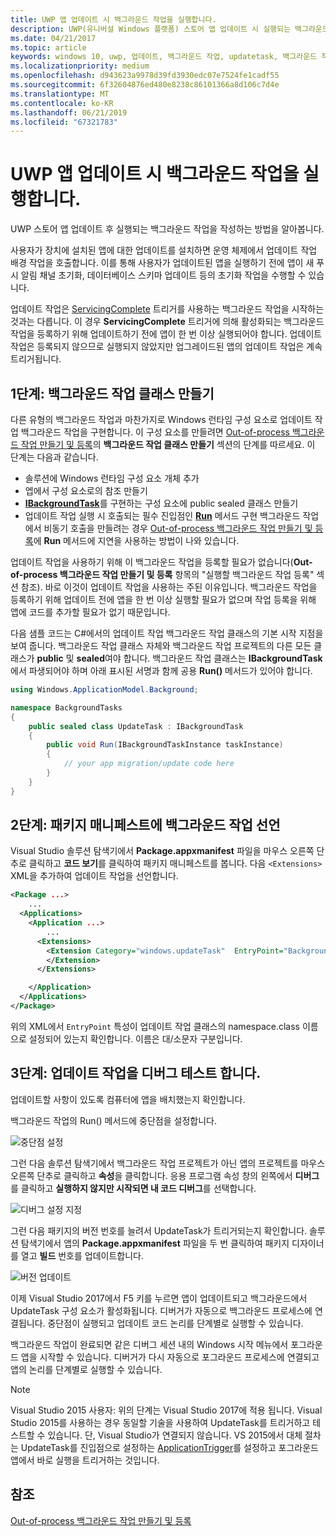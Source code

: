 ```yaml
---
title: UWP 앱 업데이트 시 백그라운드 작업을 실행합니다.
description: UWP(유니버설 Windows 플랫폼) 스토어 앱 업데이트 시 실행되는 백그라운드 작업을 만드는 방법을 알아봅니다.
ms.date: 04/21/2017
ms.topic: article
keywords: windows 10, uwp, 업데이트, 백그라운드 작업, updatetask, 백그라운드 작업
ms.localizationpriority: medium
ms.openlocfilehash: d943623a9978d39fd3930edc07e7524fe1cadf55
ms.sourcegitcommit: 6f32604876ed480e8238c86101366a8d106c7d4e
ms.translationtype: MT
ms.contentlocale: ko-KR
ms.lasthandoff: 06/21/2019
ms.locfileid: "67321783"
---
```

# <a name="run-a-background-task-when-your-uwp-app-is-updated"></a>UWP 앱 업데이트 시 백그라운드 작업을 실행합니다.

UWP 스토어 앱 업데이트 후 실행되는 백그라운드 작업을 작성하는 방법을 알아봅니다.

사용자가 장치에 설치된 앱에 대한 업데이트를 설치하면 운영 체제에서 업데이트 작업 배경 작업을 호출합니다. 이를 통해 사용자가 업데이트된 앱을 실행하기 전에 앱이 새 푸시 알림 채널 초기화, 데이터베이스 스키마 업데이트 등의 초기화 작업을 수행할 수 있습니다.

업데이트 작업은 [ServicingComplete](https://docs.microsoft.com/uwp/api/Windows.ApplicationModel.Background.SystemTriggerType) 트리거를 사용하는 백그라운드 작업을 시작하는 것과는 다릅니다. 이 경우 **ServicingComplete** 트리거에 의해 활성화되는 백그라운드 작업을 등록하기 위해 업데이트하기 전에 앱이 한 번 이상 실행되어야 합니다.  업데이트 작업은 등록되지 않으므로 실행되지 않았지만 업그레이드된 앱의 업데이트 작업은 계속 트리거됩니다.

## <a name="step-1-create-the-background-task-class"></a>1단계: 백그라운드 작업 클래스 만들기

다른 유형의 백그라운드 작업과 마찬가지로 Windows 런타임 구성 요소로 업데이트 작업 백그라운드 작업을 구현합니다. 이 구성 요소를 만들려면 [Out-of-process 백그라운드 작업 만들기 및 등록](https://docs.microsoft.com/windows/uwp/launch-resume/create-and-register-a-background-task)의 **백그라운드 작업 클래스 만들기** 섹션의 단계를 따르세요. 이 단계는 다음과 같습니다.

- 솔루션에 Windows 런타임 구성 요소 개체 추가
- 엡에서 구성 요소로의 참조 만들기
- [  **IBackgroundTask**](https://docs.microsoft.com/uwp/api/Windows.ApplicationModel.Background.IBackgroundTask)를 구현하는 구성 요소에 public sealed 클래스 만들기
- 업데이트 작업 실행 시 호출되는 필수 진입점인 [**Run**](https://docs.microsoft.com/uwp/api/windows.applicationmodel.background.ibackgroundtask.run) 메서드 구현 백그라운드 작업에서 비동기 호출을 만들려는 경우 [Out-of-process 백그라운드 작업 만들기 및 등록](https://docs.microsoft.com/windows/uwp/launch-resume/create-and-register-a-background-task)에 **Run** 메서드에 지연을 사용하는 방법이 나와 있습니다.

업데이트 작업을 사용하기 위해 이 백그라운드 작업을 등록할 필요가 없습니다(**Out-of-process 백그라운드 작업 만들기 및 등록** 항목의 "실행할 백그라운드 작업 등록" 섹션 참조). 바로 이것이 업데이트 작업을 사용하는 주된 이유입니다. 백그라운드 작업을 등록하기 위해 업데이트 전에 앱을 한 번 이상 실행할 필요가 없으며 작업 등록을 위해 앱에 코드를 추가할 필요가 없기 때문입니다.

다음 샘플 코드는 C#에서의 업데이트 작업 백그라운드 작업 클래스의 기본 시작 지점을 보여 줍니다. 백그라운드 작업 클래스 자체와 백그라운드 작업 프로젝트의 다른 모든 클래스가 **public** 및 **sealed**여야 합니다. 백그라운드 작업 클래스는 **IBackgroundTask**에서 파생되어야 하며 아래 표시된 서명과 함께 공용 **Run()** 메서드가 있어야 합니다.

```cs
using Windows.ApplicationModel.Background;

namespace BackgroundTasks
{
    public sealed class UpdateTask : IBackgroundTask
    {
        public void Run(IBackgroundTaskInstance taskInstance)
        {
            // your app migration/update code here
        }
    }
}
```

## <a name="step-2-declare-your-background-task-in-the-package-manifest"></a>2단계: 패키지 매니페스트에 백그라운드 작업 선언

Visual Studio 솔루션 탐색기에서 **Package.appxmanifest** 파일을 마우스 오른쪽 단추로 클릭하고 **코드 보기**를 클릭하여 패키지 매니페스트를 봅니다. 다음 `<Extensions>` XML을 추가하여 업데이트 작업을 선언합니다.

```XML
<Package ...>
    ...
  <Applications>  
    <Application ...>  
        ...
      <Extensions>  
        <Extension Category="windows.updateTask"  EntryPoint="BackgroundTasks.UpdateTask">  
        </Extension>  
      </Extensions>

    </Application>  
  </Applications>  
</Package>
```

위의 XML에서 `EntryPoint` 특성이 업데이트 작업 클래스의 namespace.class 이름으로 설정되어 있는지 확인합니다. 이름은 대/소문자 구분입니다.

## <a name="step-3-debugtest-your-update-task"></a>3단계: 업데이트 작업을 디버그 테스트 합니다.

업데이트할 사항이 있도록 컴퓨터에 앱을 배치했는지 확인합니다.

백그라운드 작업의 Run() 메서드에 중단점을 설정합니다.

![중단점 설정](images/run-func-breakpoint.png)

그런 다음 솔루션 탐색기에서 백그라운드 작업 프로젝트가 아닌 앱의 프로젝트를 마우스 오른쪽 단추로 클릭하고 **속성**을 클릭합니다. 응용 프로그램 속성 창의 왼쪽에서 **디버그**를 클릭하고 **실행하지 않지만 시작되면 내 코드 디버그**를 선택합니다.

![디버그 설정 지정](images/do-not-launch-but-debug.png)

그런 다음 패키지의 버전 번호를 늘려서 UpdateTask가 트리거되는지 확인합니다. 솔루션 탐색기에서 앱의 **Package.appxmanifest** 파일을 두 번 클릭하여 패키지 디자이너를 열고 **빌드** 번호를 업데이트합니다.

![버전 업데이트](images/bump-version.png)

이제 Visual Studio 2017에서 F5 키를 누르면 앱이 업데이트되고 백그라운드에서 UpdateTask 구성 요소가 활성화됩니다. 디버거가 자동으로 백그라운드 프로세스에 연결됩니다. 중단점이 실행되고 업데이트 코드 논리를 단계별로 실행할 수 있습니다.

백그라운드 작업이 완료되면 같은 디버그 세션 내의 Windows 시작 메뉴에서 포그라운드 앱을 시작할 수 있습니다. 디버거가 다시 자동으로 포그라운드 프로세스에 연결되고 앱의 논리를 단계별로 실행할 수 있습니다.

> [!NOTE]
> Visual Studio 2015 사용자: 위의 단계는 Visual Studio 2017에 적용 됩니다. Visual Studio 2015를 사용하는 경우 동일할 기술을 사용하여 UpdateTask를 트리거하고 테스트할 수 있습니다. 단, Visual Studio가 연결되지 않습니다. VS 2015에서 대체 절차는 UpdateTask를 진입점으로 설정하는 [ApplicationTrigger](https://docs.microsoft.com/windows/uwp/launch-resume/trigger-background-task-from-app)를 설정하고 포그라운드 앱에서 바로 실행을 트리거하는 것입니다.

## <a name="see-also"></a>참조

[Out-of-process 백그라운드 작업 만들기 및 등록](https://docs.microsoft.com/windows/uwp/launch-resume/create-and-register-a-background-task)
